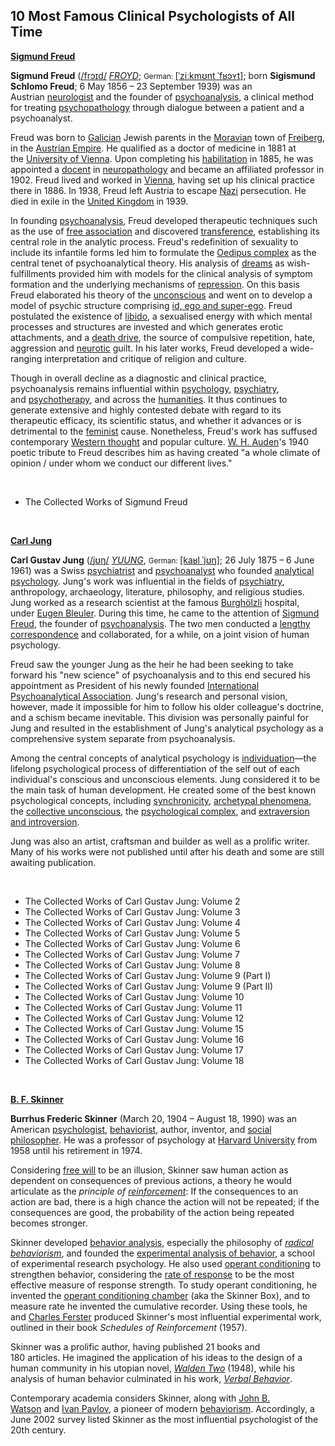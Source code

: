 <h2>10 Most Famous Clinical Psychologists of All Time </h2>


<p><strong><a href="https://en.wikipedia.org/wiki/Sigmund_Freud">Sigmund Freud</a></strong></p>
<p><strong>Sigmund Freud</strong>&nbsp;(<span class="rt-commentedText nowrap"><span class="IPA nopopups noexcerpt"><a title="Help:IPA/English" href="https://en.wikipedia.org/wiki/Help:IPA/English">/<span title="'f' in 'find'">f</span><span title="'r' in 'rye'">r</span><span title="/ɔɪ/: 'oi' in 'choice'">ɔɪ</span><span title="'d' in 'dye'">d</span>/</a></span></span>&nbsp;<a title="Help:Pronunciation respelling key" href="https://en.wikipedia.org/wiki/Help:Pronunciation_respelling_key"><em title="English pronunciation respelling">FROYD</em></a>;&nbsp;<small>German:&nbsp;</small><span class="IPA" title="Representation in the International Phonetic Alphabet (IPA)"><a title="Help:IPA/Standard German" href="https://en.wikipedia.org/wiki/Help:IPA/Standard_German">[ˈziːkmʊnt ˈfʁɔʏt]</a></span>; born&nbsp;<strong>Sigismund Schlomo Freud</strong>; 6 May 1856 &ndash; 23 September 1939) was an Austrian&nbsp;<a class="mw-redirect" title="Neurologist" href="https://en.wikipedia.org/wiki/Neurologist">neurologist</a>&nbsp;and the founder of&nbsp;<a title="Psychoanalysis" href="https://en.wikipedia.org/wiki/Psychoanalysis">psychoanalysis</a>, a clinical method for treating&nbsp;<a title="Psychopathology" href="https://en.wikipedia.org/wiki/Psychopathology">psychopathology</a>&nbsp;through dialogue between a patient and a psychoanalyst.</p>
<p>Freud was born to&nbsp;<a title="Galicia (Eastern Europe)" href="https://en.wikipedia.org/wiki/Galicia_(Eastern_Europe)">Galician</a>&nbsp;Jewish parents in the&nbsp;<a title="Moravia" href="https://en.wikipedia.org/wiki/Moravia">Moravian</a>&nbsp;town of&nbsp;<a title="Př&iacute;bor" href="https://en.wikipedia.org/wiki/P%C5%99%C3%ADbor">Freiberg</a>, in the&nbsp;<a title="Austrian Empire" href="https://en.wikipedia.org/wiki/Austrian_Empire">Austrian Empire</a>. He qualified as a doctor of medicine in 1881 at the&nbsp;<a title="University of Vienna" href="https://en.wikipedia.org/wiki/University_of_Vienna">University of Vienna</a>.&nbsp;Upon completing his&nbsp;<a title="Habilitation" href="https://en.wikipedia.org/wiki/Habilitation">habilitation</a>&nbsp;in 1885, he was appointed a&nbsp;<a title="Docent" href="https://en.wikipedia.org/wiki/Docent">docent</a>&nbsp;in&nbsp;<a title="Neuropathology" href="https://en.wikipedia.org/wiki/Neuropathology">neuropathology</a>&nbsp;and became an affiliated professor in 1902.&nbsp;Freud lived and worked in&nbsp;<a title="Vienna" href="https://en.wikipedia.org/wiki/Vienna">Vienna</a>, having set up his clinical practice there in 1886. In 1938, Freud left Austria to escape&nbsp;<a class="mw-redirect" title="Nazi" href="https://en.wikipedia.org/wiki/Nazi">Nazi</a>&nbsp;persecution. He died in exile in the&nbsp;<a title="United Kingdom" href="https://en.wikipedia.org/wiki/United_Kingdom">United Kingdom</a>&nbsp;in 1939.</p>
<p>In founding&nbsp;<a title="Psychoanalysis" href="https://en.wikipedia.org/wiki/Psychoanalysis">psychoanalysis</a>, Freud developed therapeutic techniques such as the use of&nbsp;<a title="Free association (psychology)" href="https://en.wikipedia.org/wiki/Free_association_(psychology)">free association</a>&nbsp;and discovered&nbsp;<a title="Transference" href="https://en.wikipedia.org/wiki/Transference">transference</a>, establishing its central role in the analytic process. Freud's redefinition of sexuality to include its infantile forms led him to formulate the&nbsp;<a title="Oedipus complex" href="https://en.wikipedia.org/wiki/Oedipus_complex">Oedipus complex</a>&nbsp;as the central tenet of psychoanalytical theory.&nbsp;His analysis of&nbsp;<a title="Dream" href="https://en.wikipedia.org/wiki/Dream">dreams</a>&nbsp;as wish-fulfillments provided him with models for the clinical analysis of symptom formation and the underlying mechanisms of&nbsp;<a title="Repression (psychology)" href="https://en.wikipedia.org/wiki/Repression_(psychology)">repression</a>. On this basis Freud elaborated his theory of the&nbsp;<a href="https://en.wikipedia.org/wiki/Sigmund_Freud#The_Unconscious">unconscious</a>&nbsp;and went on to develop a model of psychic structure comprising&nbsp;<a title="Id, ego and super-ego" href="https://en.wikipedia.org/wiki/Id,_ego_and_super-ego">id, ego and super-ego</a>.&nbsp;Freud postulated the existence of&nbsp;<a title="Libido" href="https://en.wikipedia.org/wiki/Libido">libido</a>, a sexualised energy with which mental processes and structures are invested and which generates erotic attachments, and a&nbsp;<a title="Death drive" href="https://en.wikipedia.org/wiki/Death_drive">death drive</a>, the source of compulsive repetition, hate, aggression and&nbsp;<a title="Neurosis" href="https://en.wikipedia.org/wiki/Neurosis">neurotic</a>&nbsp;guilt.&nbsp;In his later works, Freud developed a wide-ranging interpretation and critique of religion and culture.</p>
<p>Though in overall decline as a diagnostic and clinical practice, psychoanalysis remains influential within&nbsp;<a title="Psychology" href="https://en.wikipedia.org/wiki/Psychology">psychology</a>,&nbsp;<a title="Psychiatry" href="https://en.wikipedia.org/wiki/Psychiatry">psychiatry</a>, and&nbsp;<a title="Psychotherapy" href="https://en.wikipedia.org/wiki/Psychotherapy">psychotherapy</a>, and across the&nbsp;<a title="Humanities" href="https://en.wikipedia.org/wiki/Humanities">humanities</a>. It thus continues to generate extensive and highly contested debate with regard to its therapeutic efficacy, its scientific status, and whether it advances or is detrimental to the&nbsp;<a class="mw-redirect" title="Feminist" href="https://en.wikipedia.org/wiki/Feminist">feminist</a>&nbsp;cause.&nbsp;Nonetheless, Freud's work has suffused contemporary&nbsp;<a class="mw-redirect" title="Western thought" href="https://en.wikipedia.org/wiki/Western_thought">Western thought</a>&nbsp;and popular culture.&nbsp;<span class="nowrap"><a title="W. H. Auden" href="https://en.wikipedia.org/wiki/W._H._Auden">W. H. Auden</a>'s</span>&nbsp;1940 poetic tribute to Freud describes him as having created "a whole climate of opinion / under whom we conduct our different lives."</p>
</br>
<ul>

 <li><a target="_blank" href="https://github.com/manjunath5496/10-Most-Famous-Clinical-Psychologists-of-All-Time/blob/master/clin(1).pdf" style="text-decoration:none;">The Collected Works of Sigmund Freud</a></li>

</ul>

</br>
<p><strong><a href="https://en.wikipedia.org/wiki/Carl_Jung">Carl Jung</a></strong></p>
<p><strong>Carl Gustav Jung</strong>&nbsp;(<span class="rt-commentedText nowrap"><span class="IPA nopopups noexcerpt"><a title="Help:IPA/English" href="https://en.wikipedia.org/wiki/Help:IPA/English">/<span title="/j/: 'y' in 'yes'">j</span><span title="/ʊ/: 'u' in 'push'">ʊ</span><span title="/ŋ/: 'ng' in 'sing'">ŋ</span>/</a></span></span>&nbsp;<a title="Help:Pronunciation respelling key" href="https://en.wikipedia.org/wiki/Help:Pronunciation_respelling_key"><em title="English pronunciation respelling">YUUNG</em></a>,&nbsp;<small>German:&nbsp;</small><span class="IPA" title="Representation in the International Phonetic Alphabet (IPA)"><a title="Help:IPA/Standard German" href="https://en.wikipedia.org/wiki/Help:IPA/Standard_German">[kaʁl ˈjʊŋ]</a></span>; 26 July 1875&nbsp;&ndash; 6 June 1961) was a Swiss&nbsp;<a title="Psychiatrist" href="https://en.wikipedia.org/wiki/Psychiatrist">psychiatrist</a>&nbsp;and&nbsp;<a class="mw-redirect" title="Psychoanalyst" href="https://en.wikipedia.org/wiki/Psychoanalyst">psychoanalyst</a>&nbsp;who founded&nbsp;<a title="Analytical psychology" href="https://en.wikipedia.org/wiki/Analytical_psychology">analytical psychology</a>. Jung's work was influential in the fields of&nbsp;<a title="Psychiatry" href="https://en.wikipedia.org/wiki/Psychiatry">psychiatry</a>, anthropology, archaeology, literature, philosophy, and religious studies. Jung worked as a research scientist at the famous&nbsp;<a title="Burgh&ouml;lzli" href="https://en.wikipedia.org/wiki/Burgh%C3%B6lzli">Burgh&ouml;lzli</a>&nbsp;hospital, under&nbsp;<a title="Eugen Bleuler" href="https://en.wikipedia.org/wiki/Eugen_Bleuler">Eugen Bleuler</a>. During this time, he came to the attention of&nbsp;<a title="Sigmund Freud" href="https://en.wikipedia.org/wiki/Sigmund_Freud">Sigmund Freud</a>, the founder of&nbsp;<a title="Psychoanalysis" href="https://en.wikipedia.org/wiki/Psychoanalysis">psychoanalysis</a>. The two men conducted a&nbsp;<a title="The Freud/Jung Letters" href="https://en.wikipedia.org/wiki/The_Freud/Jung_Letters">lengthy correspondence</a>&nbsp;and collaborated, for a while, on a joint vision of human psychology.</p>
<p>Freud saw the younger Jung as the heir he had been seeking to take forward his "new science" of psychoanalysis and to this end secured his appointment as President of his newly founded&nbsp;<a title="International Psychoanalytical Association" href="https://en.wikipedia.org/wiki/International_Psychoanalytical_Association">International Psychoanalytical Association</a>. Jung's research and personal vision, however, made it impossible for him to follow his older colleague's doctrine, and a schism became inevitable. This division was personally painful for Jung and resulted in the establishment of Jung's analytical psychology as a comprehensive system separate from psychoanalysis.</p>
<p>Among the central concepts of analytical psychology is&nbsp;<a title="Individuation" href="https://en.wikipedia.org/wiki/Individuation#Carl_Jung">individuation</a>&mdash;the lifelong psychological process of differentiation of the self out of each individual's conscious and unconscious elements. Jung considered it to be the main task of human development. He created some of the best known psychological concepts, including&nbsp;<a title="Synchronicity" href="https://en.wikipedia.org/wiki/Synchronicity">synchronicity</a>,&nbsp;<a title="Jungian archetypes" href="https://en.wikipedia.org/wiki/Jungian_archetypes">archetypal phenomena</a>, the&nbsp;<a title="Collective unconscious" href="https://en.wikipedia.org/wiki/Collective_unconscious">collective unconscious</a>, the&nbsp;<a title="Complex (psychology)" href="https://en.wikipedia.org/wiki/Complex_(psychology)">psychological complex</a>, and&nbsp;<a title="Extraversion and introversion" href="https://en.wikipedia.org/wiki/Extraversion_and_introversion">extraversion and introversion</a>.</p>
<p>Jung was also an artist, craftsman and builder as well as a prolific writer. Many of his works were not published until after his death and some are still awaiting publication.</p>
</br>
<ul>

 <li><a target="_blank" href="https://github.com/manjunath5496/10-Most-Famous-Clinical-Psychologists-of-All-Time/blob/master/clin(2).pdf" style="text-decoration:none;">The Collected Works of Carl Gustav Jung: Volume 2</a></li>
  <li><a target="_blank" href="https://github.com/manjunath5496/10-Most-Famous-Clinical-Psychologists-of-All-Time/blob/master/clin(13).pdf" style="text-decoration:none;">The Collected Works of Carl Gustav Jung: Volume 3</a></li>
   <li><a target="_blank" href="https://github.com/manjunath5496/10-Most-Famous-Clinical-Psychologists-of-All-Time/blob/master/clin(6).pdf" style="text-decoration:none;">The Collected Works of Carl Gustav Jung: Volume 4</a></li>
   <li><a target="_blank" href="https://github.com/manjunath5496/10-Most-Famous-Clinical-Psychologists-of-All-Time/blob/master/clin(5).pdf" style="text-decoration:none;">The Collected Works of Carl Gustav Jung: Volume 5</a></li>
   <li><a target="_blank" href="https://github.com/manjunath5496/10-Most-Famous-Clinical-Psychologists-of-All-Time/blob/master/clin(14).pdf" style="text-decoration:none;">The Collected Works of Carl Gustav Jung: Volume 6</a></li>  
    <li><a target="_blank" href="https://github.com/manjunath5496/10-Most-Famous-Clinical-Psychologists-of-All-Time/blob/master/clin(9).pdf" style="text-decoration:none;">The Collected Works of Carl Gustav Jung: Volume 7</a></li>  
 <li><a target="_blank" href="https://github.com/manjunath5496/10-Most-Famous-Clinical-Psychologists-of-All-Time/blob/master/clin(4).pdf" style="text-decoration:none;">The Collected Works of Carl Gustav Jung: Volume 8</a></li>
     <li><a target="_blank" href="https://github.com/manjunath5496/10-Most-Famous-Clinical-Psychologists-of-All-Time/blob/master/clin(11).pdf" style="text-decoration:none;">The Collected Works of Carl Gustav Jung: Volume 9 (Part I)</a></li>
      <li><a target="_blank" href="https://github.com/manjunath5496/10-Most-Famous-Clinical-Psychologists-of-All-Time/blob/master/clin(16).pdf" style="text-decoration:none;">The Collected Works of Carl Gustav Jung: Volume 9 (Part II)</a></li>
    <li><a target="_blank" href="https://github.com/manjunath5496/10-Most-Famous-Clinical-Psychologists-of-All-Time/blob/master/clin(17).pdf" style="text-decoration:none;">The Collected Works of Carl Gustav Jung: Volume 10</a></li>    
  <li><a target="_blank" href="https://github.com/manjunath5496/10-Most-Famous-Clinical-Psychologists-of-All-Time/blob/master/clin(10).pdf" style="text-decoration:none;">The Collected Works of Carl Gustav Jung: Volume 11</a></li>
 <li><a target="_blank" href="https://github.com/manjunath5496/10-Most-Famous-Clinical-Psychologists-of-All-Time/blob/master/clin(3).pdf" style="text-decoration:none;">The Collected Works of Carl Gustav Jung: Volume 12</a></li>
  <li><a target="_blank" href="https://github.com/manjunath5496/10-Most-Famous-Clinical-Psychologists-of-All-Time/blob/master/clin(7).pdf" style="text-decoration:none;">The Collected Works of Carl Gustav Jung: Volume 15</a></li>
   <li><a target="_blank" href="https://github.com/manjunath5496/10-Most-Famous-Clinical-Psychologists-of-All-Time/blob/master/clin(8).pdf" style="text-decoration:none;">The Collected Works of Carl Gustav Jung: Volume 16</a></li>
   <li><a target="_blank" href="https://github.com/manjunath5496/10-Most-Famous-Clinical-Psychologists-of-All-Time/blob/master/clin(15).pdf" style="text-decoration:none;">The Collected Works of Carl Gustav Jung: Volume 17</a></li> 
   <li><a target="_blank" href="https://github.com/manjunath5496/10-Most-Famous-Clinical-Psychologists-of-All-Time/blob/master/clin(12).pdf" style="text-decoration:none;">The Collected Works of Carl Gustav Jung: Volume 18</a></li>  


</ul>

</br>


<p><strong><a href="https://en.wikipedia.org/wiki/B._F._Skinner">B. F. Skinner</a></strong></p>
<p><strong>Burrhus Frederic Skinner</strong>&nbsp;(March 20, 1904 &ndash; August 18, 1990) was an American&nbsp;<a title="Psychologist" href="https://en.wikipedia.org/wiki/Psychologist">psychologist</a>,&nbsp;<a class="mw-redirect" title="Behaviorist" href="https://en.wikipedia.org/wiki/Behaviorist">behaviorist</a>, author, inventor, and&nbsp;<a title="Social philosophy" href="https://en.wikipedia.org/wiki/Social_philosophy">social philosopher</a>.&nbsp;He was a professor of psychology at&nbsp;<a title="Harvard University" href="https://en.wikipedia.org/wiki/Harvard_University">Harvard University</a>&nbsp;from 1958 until his retirement in 1974.</p>
<p>Considering&nbsp;<a title="Free will" href="https://en.wikipedia.org/wiki/Free_will">free will</a>&nbsp;to be an illusion, Skinner saw human action as dependent on consequences of previous actions, a theory he would articulate as the&nbsp;<em>principle of&nbsp;<a title="Reinforcement" href="https://en.wikipedia.org/wiki/Reinforcement">reinforcement</a></em>: If the consequences to an action are bad, there is a high chance the action will not be repeated; if the consequences are good, the probability of the action being repeated becomes stronger.</p>
<p>Skinner developed&nbsp;<a title="Applied behavior analysis" href="https://en.wikipedia.org/wiki/Applied_behavior_analysis">behavior analysis</a>, especially the philosophy of&nbsp;<em><a title="Radical behaviorism" href="https://en.wikipedia.org/wiki/Radical_behaviorism">radical behaviorism</a></em>,&nbsp;and founded the&nbsp;<a title="Experimental analysis of behavior" href="https://en.wikipedia.org/wiki/Experimental_analysis_of_behavior">experimental analysis of behavior</a>, a school of experimental research psychology. He also used&nbsp;<a title="Operant conditioning" href="https://en.wikipedia.org/wiki/Operant_conditioning">operant conditioning</a>&nbsp;to strengthen behavior, considering the&nbsp;<a title="Rate of response" href="https://en.wikipedia.org/wiki/Rate_of_response">rate of response</a>&nbsp;to be the most effective measure of response strength. To study operant conditioning, he invented the&nbsp;<a title="Operant conditioning chamber" href="https://en.wikipedia.org/wiki/Operant_conditioning_chamber">operant conditioning chamber</a>&nbsp;(aka the Skinner Box),&nbsp;and to measure rate he invented the cumulative recorder. Using these tools, he and&nbsp;<a title="Charles Ferster" href="https://en.wikipedia.org/wiki/Charles_Ferster">Charles Ferster</a>&nbsp;produced Skinner's most influential experimental work, outlined in their book&nbsp;<em>Schedules of Reinforcement</em>&nbsp;(1957).</p>
<p>Skinner was a prolific author, having published 21&nbsp;books and 180&nbsp;articles.&nbsp;He imagined the application of his ideas to the design of a human community in his utopian novel,&nbsp;<em><a title="Walden Two" href="https://en.wikipedia.org/wiki/Walden_Two">Walden Two</a></em>&nbsp;(1948),&nbsp;while his analysis of human behavior culminated in his work,&nbsp;<em><a title="Verbal Behavior" href="https://en.wikipedia.org/wiki/Verbal_Behavior">Verbal Behavior</a></em>.</p>
<p>Contemporary academia considers Skinner, along with&nbsp;<a title="John B. Watson" href="https://en.wikipedia.org/wiki/John_B._Watson">John B. Watson</a>&nbsp;and&nbsp;<a title="Ivan Pavlov" href="https://en.wikipedia.org/wiki/Ivan_Pavlov">Ivan Pavlov</a>, a pioneer of modern&nbsp;<a title="Behaviorism" href="https://en.wikipedia.org/wiki/Behaviorism">behaviorism</a>. Accordingly, a June 2002 survey listed Skinner as the most influential psychologist of the 20th century.</p>

</br>

